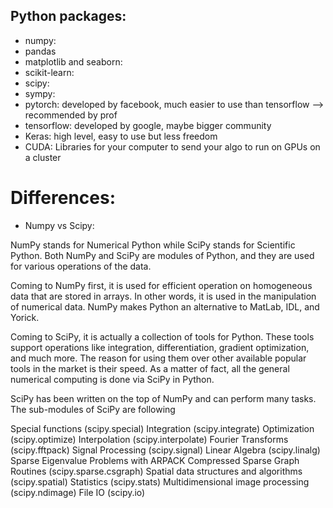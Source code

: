 ## Python packages:
- numpy:
- pandas
- matplotlib and seaborn:
- scikit-learn:
- scipy:
- sympy:
- pytorch: developed by facebook, much easier to use than tensorflow --> recommended by prof
- tensorflow: developed by google, maybe bigger community
- Keras: high level, easy to use but less freedom
- CUDA: Libraries for your computer to send your algo to run on GPUs on a cluster


# Differences:

- Numpy vs Scipy:


NumPy stands for Numerical Python while SciPy stands for Scientific Python. Both NumPy and SciPy are modules of Python, and they are used for various operations of the data. 

Coming to NumPy first, it is used for efficient operation on homogeneous data that are stored in arrays. In other words, it is used in the manipulation of numerical data. NumPy makes Python an alternative to MatLab, IDL, and Yorick. 

Coming to SciPy, it is actually a collection of tools for Python. These tools support operations like integration, differentiation, gradient optimization, and much more. The reason for using them over other available popular tools in the market is their speed. As a matter of fact, all the general numerical computing is done via SciPy in Python.


SciPy has been written on the top of NumPy and can perform many tasks. The sub-modules of SciPy are following

Special functions (scipy.special)
Integration (scipy.integrate)
Optimization (scipy.optimize)
Interpolation (scipy.interpolate)
Fourier Transforms (scipy.fftpack)
Signal Processing (scipy.signal)
Linear Algebra (scipy.linalg)
Sparse Eigenvalue Problems with ARPACK
Compressed Sparse Graph Routines (scipy.sparse.csgraph)
Spatial data structures and algorithms (scipy.spatial)
Statistics (scipy.stats)
Multidimensional image processing (scipy.ndimage)
File IO (scipy.io)